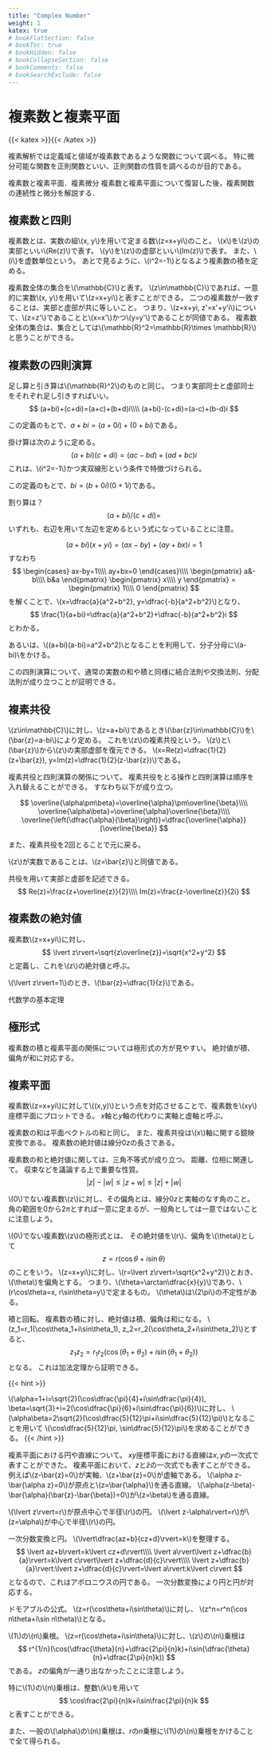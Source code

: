 ```yaml
---
title: "Complex Number"
weight: 1
katex: true
# bookFlatSection: false
# bookToc: true
# bookHidden: false
# bookCollapseSection: false
# bookComments: false
# bookSearchExclude: false
---
```


# 複素数と複素平面

{{< katex >}}{{< /katex >}}

複素解析では定義域と値域が複素数であるような関数について調べる。
特に微分可能な関数を正則関数といい、正則関数の性質を調べるのが目的である。

複素数と複素平面．複素微分
複素数と複素平面について復習した後，複素関数の連続性と微分を解説する．

## 複素数と四則

複素数とは、実数の組\\(x, y\\)を用いて定まる数\\(z=x+yi\\)のこと。
\\(x\\)を\\(z\\)の実部といい\\(Re(z)\\)で表す。
\\(y\\)を\\(z\\)の虚部といい\\(Im(z)\\)で表す。
また、\\(i\\)を虚数単位という。
あとで見るように、\\(i^2=-1\\)となるよう複素数の積を定める。

複素数全体の集合を\\(\mathbb{C}\\)と表す。
\\(z\in\mathbb{C}\\)であれば、一意的に実数\\(x, y\\)を用いて\\(z=x+yi\\)と表すことができる。
二つの複素数が一致することは、実部と虚部が共に等しいこと。
つまり、\\(z=x+yi, z\'=x\'+y\'i\\)について、\\(z=z\'\\)であることと\\(x=x\'\\)かつ\\(y=y\'\\)であることが同値である。
複素数全体の集合は、集合としては\\(\mathbb{R}^2=\mathbb{R}\times \mathbb{R}\\)と思うことができる。

## 複素数の四則演算

足し算と引き算は\\(\mathbb{R}^2\\)のものと同じ。
つまり実部同士と虚部同士をそれぞれ足し引きすればいい。
$$
	(a+bi)+(c+di)=(a+c)+(b+d)i\\\\
	(a+bi)-(c+di)=(a-c)+(b-d)i
$$

この定義のもとで、$a+bi=(a+0i)+(0+bi)$である。

掛け算は次のように定める。
$$
	(a+bi)(c+di)=(ac-bd)+(ad+bc)i
$$
これは、\\(i^2=-1\\)かつ実双線形という条件で特徴づけられる。

この定義のもとで、$bi=(b+0i)(0+1i)$である。

割り算は？
$$
	(a+bi)/(c+di)=
$$
いずれも、右辺を用いて左辺を定めるという式になっていることに注意。

$$
	(a+bi)(x+yi)=(ax-by)+(ay+bx)i=1
$$
すなわち
$$
	\begin{cases}
	ax-by=1\\\\
	ay+bx=0
	\end{cases}\\\\
	\begin{pmatrix}
	a&-b\\\\
	b&a
	\end{pmatrix}
	\begin{pmatrix}
	x\\\\
	y
	\end{pmatrix}
	=
	\begin{pmatrix}
	1\\\\
	0
	\end{pmatrix}
$$
を解くことで、\\(x=\dfrac{a}{a^2+b^2}, y=\dfrac{-b}{a^2+b^2}\\)となり、
$$
	\frac{1}{a+bi}=\dfrac{a}{a^2+b^2}+\dfrac{-b}{a^2+b^2}i
$$
とわかる。

あるいは、\\((a+bi)(a-bi)=a^2+b^2)\\となることを利用して、分子分母に\\(a-bi)\\をかける。

この四則演算について、通常の実数の和や積と同様に結合法則や交換法則、分配法則が成り立つことが証明できる。

## 複素共役

\\(z\in\mathbb{C}\\)に対し、\\(z=a+bi\\)であるとき\\(\bar{z}\in\mathbb{C}\\)を\\(\bar{z}=a-bi\\)により定める。
これを\\(z\\)の複素共役という。
\\(z\\)と\\(\bar{z}\\)から\\(z\\)の実部虚部を復元できる。
\\(x=Re(z)=\dfrac{1}{2}(z+\bar{z}), y=Im(z)=\dfrac{1}{2}(z-\bar{z})\\)である。

複素共役と四則演算の関係について。
複素共役をとる操作と四則演算は順序を入れ替えることができる。
すなわち以下が成り立つ。

$$
	\overline{\alpha\pm\beta}=\overline{\alpha}\pm\overline{\beta}\\\\
	\overline{\alpha\beta}=\overline{\alpha}\overline{\beta}\\\\
	\overline{\left(\dfrac{\alpha}{\beta}\right)}=\dfrac{\overline{\alpha}}{\overline{\beta}}
$$

また、複素共役を2回とることで元に戻る。

\\(z\\)が実数であることは、\\(z=\bar{z}\\)と同値である。

共役を用いて実部と虚部を記述できる。
$$
	Re(z)=\frac{z+\overline{z}}{2}\\\\
	Im(z)=\frac{z-\overline{z}}{2i}
$$

## 複素数の絶対値
複素数\\(z=x+yi\\)に対し、
$$
\lvert z\rvert=\sqrt{z\overline{z}}=\sqrt{x^2+y^2}
$$
と定義し、これを\\(z\\)の絶対値と呼ぶ。

\\(\lvert z\rvert=1\\)のとき、\\(\bar{z}=\dfrac{1}{z}\\)である。

代数学の基本定理

## 極形式

複素数の積と複素平面の関係については極形式の方が見やすい。
絶対値が積、偏角が和に対応する。

## 複素平面

複素数\\(z=x+yi\\)に対して\\((x,y)\\)という点を対応させることで、複素数を\\(xy\\)座標平面にプロットできる。
$x$軸と$y$軸の代わりに実軸と虚軸と呼ぶ。

複素数の和は平面ベクトルの和と同じ。
また、複素共役は\\(x\\)軸に関する鏡映変換である。
複素数の絶対値は線分$0z$の長さである。

複素数の和と絶対値に関しては、三角不等式が成り立つ。
距離、位相に関連して。
収束などを議論する上で重要な性質。
$$
\lvert z\rvert-\lvert w\rvert\leq\lvert z+w\rvert\leq\lvert z\rvert+\lvert w\rvert
$$

\\(0\\)でない複素数\\(z\\)に対し、その偏角とは、線分$0z$と実軸のなす角のこと。
角の範囲を$0$から$2\pi$とすれば一意に定まるが、一般角としては一意ではないことに注意しよう。

\\(0\\)でない複素数\\(z\\)の極形式とは、
その絶対値を\\(r\\)、偏角を\\(\theta\\)として
$$
z=r(\cos\theta+i\sin\theta)
$$
のことをいう。
\\(z=x+yi\\)に対し、\\(r=\lvert z\rvert=\sqrt{x^2+y^2}\\)とおき、
\\(\theta\\)を偏角とする。
つまり、\\(\theta=\arctan\dfrac{x}{y}\\)であり、\\(r\cos\theta=x, r\sin\theta=y\\)で定まるもの。
\\(\theta\\)は\\(2\pi\\)の不定性がある。

積と回転。
複素数の積に対し、絶対値は積、偏角は和になる。
\\(z_1=r_1(\cos\theta_1+i\sin\theta_1), z_2=r_2(\cos\theta_2+i\sin\theta_2)\\)とすると、
$$
z_1z_2=r_1r_2(\cos(\theta_1+\theta_2)+i\sin(\theta_1+\theta_2))
$$
となる。
これは加法定理から証明できる。

{{< hint >}}

\\(\alpha=1+i=\sqrt{2}(\cos\dfrac{\pi}{4}+i\sin\dfrac{\pi}{4}),
\beta=\sqrt{3}+i=2(\cos\dfrac{\pi}{6}+i\sin\dfrac{\pi}{6})\\)に対し、
\\(\alpha\beta=2\sqrt{2}(\cos\dfrac{5}{12}\pi+i\sin\dfrac{5}{12}\pi)\\)となることを用いて
\\(\cos\dfrac{5}{12}\pi, \sin\dfrac{5}{12}\pi\\)を求めることができる。
{{< /hint >}}

複素平面における円や直線について。
$xy$座標平面における直線は$x, y$の一次式で表すことができた。
複素平面において、$z$と$\bar{z}$の一次式でも表すことができる。
例えば\\(z-\bar{z}=0\\)が実軸、\\(z+\bar{z}=0\\)が虚軸である。
\\(\alpha z-\bar{\alpha z}=0\\)が原点と\\(z=\bar{\alpha}\\)を通る直線。
\\(\alpha(z-\beta)-\bar{\alpha}(\bar{z}-\bar{\beta})=0\\)が\\(z=\beta\\)を通る直線。

\\(\lvert z\rvert=r\\)が原点中心で半径\\(r\\)の円。
\\(\lvert z-\alpha\rvert=r\\)が\\(z=\alpha\\)が中心で半径\\(r\\)の円。

一次分数変換と円。
\\(\lvert\dfrac{az+b}{cz+d}\rvert=k\\)を整理する。
$$
	\lvert az+b\rvert=k\lvert cz+d\rvert\\\\
	\lvert a\rvert\lvert z+\dfrac{b}{a}\rvert=k\lvert c\rvert\lvert z+\dfrac{d}{c}\rvert\\\\
	\lvert z+\dfrac{b}{a}\rvert:\lvert z+\dfrac{d}{c}\rvert=\lvert a\rvert:k\lvert c\rvert
$$
となるので、これはアポロニウスの円である。
一次分数変換により円と円が対応する。

ドモアブルの公式。
\\(z=r(\cos\theta+i\sin\theta)\\)に対し、
\\(z^n=r^n(\cos n\theta+i\sin n\theta)\\)となる。

\\(1\\)の\\(n\\)乗根。
\\(z=r(\cos\theta+i\sin\theta)\\)に対し、\\(z\\)の\\(n\\)乗根は
$$
	r^{1/n}(\cos(\dfrac{\theta}{n}+\dfrac{2\pi}{n}k)+i\sin(\dfrac{\theta}{n}+\dfrac{2\pi}{n}k))
$$
である。
$z$の偏角が一通り出なかったことに注意しよう。

特に\\(1\\)の\\(n\\)乗根は、整数\\(k\\)を用いて
$$
\cos\frac{2\pi}{n}k+i\sin\frac{2\pi}{n}k
$$
と表すことができる。

また、一般の\\(\alpha\\)の\\(n\\)乗根は、$r$の$n$乗根に\\(1\\)の\\(n\\)乗根をかけることで全て得られる。